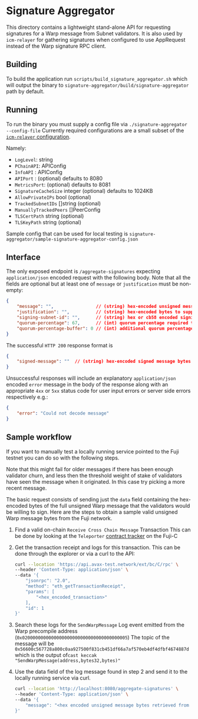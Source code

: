 # Signature Aggregator

This directory contains a lightweight stand-alone API for requesting signatures for a Warp message from Subnet validators.
It is also used by `icm-relayer` for gathering signatures when configured to use AppRequest instead of the Warp signature RPC client.

## Building

To build the application run `scripts/build_signature_aggregator.sh` which will output the binary to `signature-aggregator/build/signature-aggregator` path by default.

## Running

To run the binary you must supply a config file via `./signature-aggregator --config-file`
Currently required configurations are a small subset of the [`icm-relayer` configuration](https://github.com/ava-labs/icm-services/tree/main/relayer#configuration).

Namely:

- `LogLevel`: string
- `PChainAPI`: APIConfig
- `InfoAPI` : APIConfig
- `APIPort` : (optional) defaults to 8080
- `MetricsPort`: (optional) defaults to 8081
- `SignatureCacheSize` integer (optional) defaults to 1024KB
- `AllowPrivateIPs` bool (optional)
- `TrackedSubnetIDs` []string (optional)
- `ManuallyTrackedPeers` []PeerConfig
- `TLSCertPath` string (optional)
- `TLSKeyPath` string (optional)

Sample config that can be used for local testing is `signature-aggregator/sample-signature-aggregator-config.json`

## Interface

The only exposed endpoint is `/aggregate-signatures`  expecting `application/json` encoded request with the following body. Note that all the fields are optional but at least one of `message` or `justification` must be non-empty:

```json
{
    "message": "",                // (string) hex-encoded unsigned message bytes to be signed
    "justification": "",          // (string) hex-encoded bytes to supply to the validators as justification
    "signing-subnet-id": "",      // (string) hex or cb58 encoded signing subnet ID. Defaults to source blockchain's subnet from data if omitted.
    "quorum-percentage": 67,      // (int) quorum percentage required to sign the message. Defaults to 67 if omitted
    "quorum-percentage-buffer": 0 // (int) additional quorum percentage to attempt to include in the signed message. Defaults to 0 if omitted.
}
```

The successful `HTTP 200` response format is

```json
{
    "signed-message": ""  // (string) hex-encoded signed message bytes signed by at least `quorum-percentage` of the validator set.
}
```

Unsuccessful responses will include an explanatory `application/json` encoded `error` message in the body of the response along with an appropriate `4xx` or `5xx` status code for user input errors or server side errors respectively e.g.:

```json
{
    "error": "Could not decode message"
}
```

## Sample workflow

If you want to manually test a locally running service pointed to the Fuji testnet you can do so with the following steps.

Note that this might fail for older messages if there has been enough validator churn, and less then the threshold weight of stake of validators have seen the message when it originated. In this case try picking a more recent message.

The basic request consists of sending just the `data` field containing the hex-encoded bytes of the full unsigned Warp message that the validators would be willing to sign. Here are the steps to obtain a sample valid unsigned Warp message bytes from the Fuji network.

1. Find a valid on-chain `Receive Cross Chain Message` Transaction
   This can be done by looking at the `Teleporter` [contract tracker](https://subnets-test.avax.network/c-chain/address/0x253b2784c75e510dD0fF1da844684a1aC0aa5fcf) on the Fuji-C
2. Get the transaction receipt and logs for this transaction. This can be done through the explorer or via a curl to the API:

    ```bash
    curl --location 'https://api.avax-test.network/ext/bc/C/rpc' \
    --header 'Content-Type: application/json' \
    --data '{
        "jsonrpc": "2.0",
        "method": "eth_getTransactionReceipt",
        "params": [
            "<hex_encoded_transaction>"
        ],
        "id": 1
    }'
    ```

3. Search these logs for the `SendWarpMessage` Log event emitted from the Warp precompile address (`0x0200000000000000000000000000000000000005`)
   The topic of the message will be `0x56600c567728a800c0aa927500f831cb451df66a7af570eb4df4dfbf4674887d` which is the output of`cast keccak "SendWarpMessage(address,bytes32,bytes)"`
4. Use the data field of the log message found in step 2 and send it to the locally running service via curl.

    ```bash
    curl --location 'http://localhost:8080/aggregate-signatures' \
    --header 'Content-Type: application/json' \
    --data '{
        "message": "<hex encoded unsigned message bytes retrieved from the logs>"
    }'
    ```
